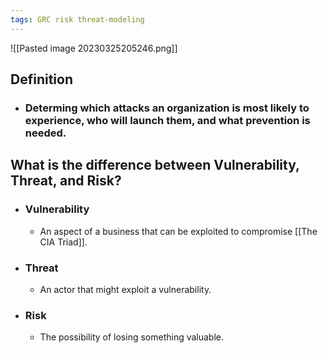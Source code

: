 ```yaml
---
tags: GRC risk threat-modeling
---
```




![[Pasted image 20230325205246.png]]

## Definition
- ### Determing which attacks an organization is most likely to experience, who will launch them, and what prevention is needed.

## What is the difference between Vulnerability, Threat, and Risk?
- ### Vulnerability
	- An aspect of a business that can be exploited to compromise [[The CIA Triad]].
- ### Threat
	- An actor that might exploit a vulnerability.
- ### Risk
	- The possibility of losing something valuable.